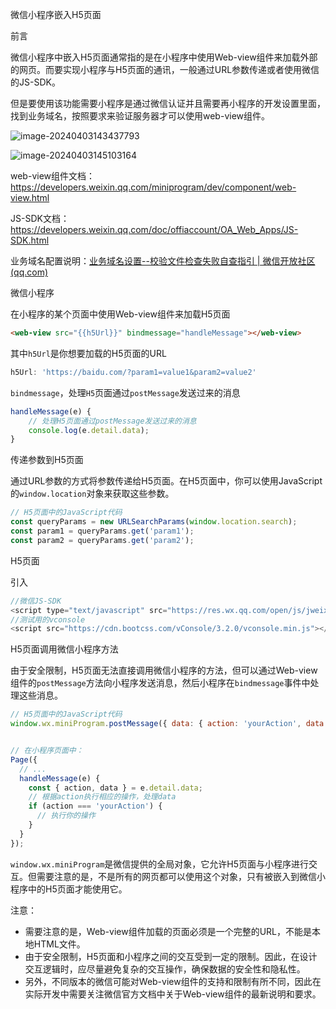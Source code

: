 微信小程序嵌入H5页面

前言

微信小程序中嵌入H5页面通常指的是在小程序中使用Web-view组件来加载外部的网页。而要实现小程序与H5页面的通讯，一般通过URL参数传递或者使用微信的JS-SDK。

但是要使用该功能需要小程序是通过微信认证并且需要再小程序的开发设置里面，找到业务域名，按照要求来验证服务器才可以使用web-view组件。

![image-20240403143437793](D:\LJY\code\dataNote20221010\img\image-20240403143437793.png)

![image-20240403145103164](D:\LJY\code\dataNote20221010\img\image-20240403145103164.png)

web-view组件文档：https://developers.weixin.qq.com/miniprogram/dev/component/web-view.html

JS-SDK文档：https://developers.weixin.qq.com/doc/offiaccount/OA_Web_Apps/JS-SDK.html

业务域名配置说明：[业务域名设置--校验文件检查失败自查指引 | 微信开放社区 (qq.com)](https://developers.weixin.qq.com/community/develop/doc/00084a350b426099ab46e0e1a50004?%2Fblogdetail%3Faction=get_post_info)

微信小程序

在小程序的某个页面中使用Web-view组件来加载H5页面

```html
<web-view src="{{h5Url}}" bindmessage="handleMessage"></web-view>
```

其中`h5Url`是你想要加载的H5页面的URL

```js
h5Url: 'https://baidu.com/?param1=value1&param2=value2'
```

`bindmessage`，处理`H5`页面通过`postMessage`发送过来的消息

```js
handleMessage(e) {  
    // 处理H5页面通过postMessage发送过来的消息  
    console.log(e.detail.data);  
} 
```

传递参数到H5页面

通过URL参数的方式将参数传递给H5页面。在H5页面中，你可以使用JavaScript的`window.location`对象来获取这些参数。

```js
// H5页面中的JavaScript代码  
const queryParams = new URLSearchParams(window.location.search);  
const param1 = queryParams.get('param1');  
const param2 = queryParams.get('param2');
```



H5页面

引入

```js
//微信JS-SDK
<script type="text/javascript" src="https://res.wx.qq.com/open/js/jweixin-1.3.2.js"></script>
//测试用的vconsole
<script src="https://cdn.bootcss.com/vConsole/3.2.0/vconsole.min.js"></script>
```



 H5页面调用微信小程序方法

由于安全限制，H5页面无法直接调用微信小程序的方法，但可以通过Web-view组件的`postMessage`方法向小程序发送消息，然后小程序在`bindmessage`事件中处理这些消息。

```js
// H5页面中的JavaScript代码  
window.wx.miniProgram.postMessage({ data: { action: 'yourAction', data: 'yourData' } });


// 在小程序页面中：
Page({  
  // ...  
  handleMessage(e) {  
    const { action, data } = e.detail.data;  
    // 根据action执行相应的操作，处理data  
    if (action === 'yourAction') {  
      // 执行你的操作  
    }  
  }  
});
```

`window.wx.miniProgram`是微信提供的全局对象，它允许H5页面与小程序进行交互。但需要注意的是，不是所有的网页都可以使用这个对象，只有被嵌入到微信小程序中的H5页面才能使用它。



注意：

- 需要注意的是，Web-view组件加载的页面必须是一个完整的URL，不能是本地HTML文件。
- 由于安全限制，H5页面和小程序之间的交互受到一定的限制。因此，在设计交互逻辑时，应尽量避免复杂的交互操作，确保数据的安全性和隐私性。
- 另外，不同版本的微信可能对Web-view组件的支持和限制有所不同，因此在实际开发中需要关注微信官方文档中关于Web-view组件的最新说明和要求。